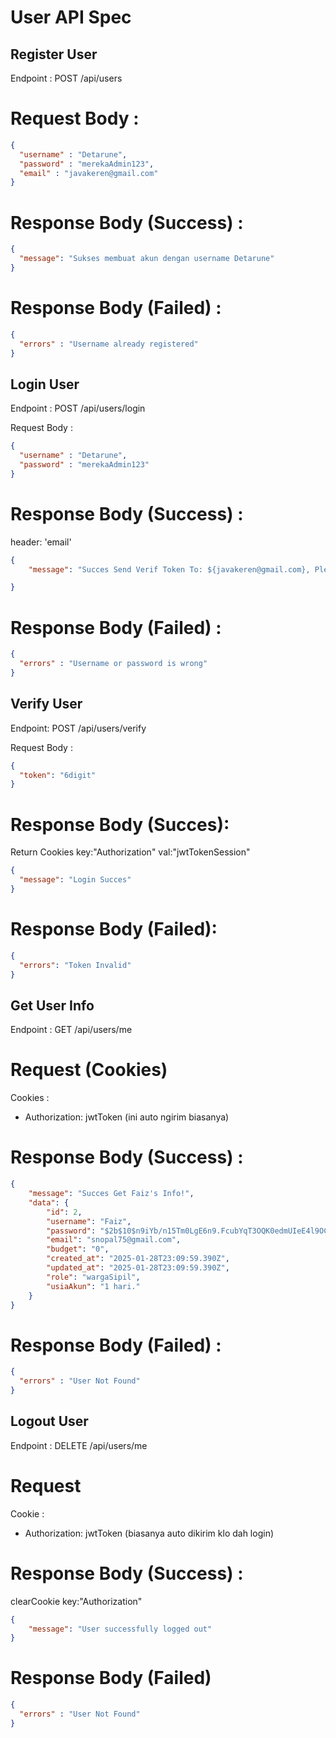 # User API Spec

## Register User

Endpoint : POST /api/users

# Request Body :

```json
{
  "username" : "Detarune",
  "password" : "merekaAdmin123",
  "email" : "javakeren@gmail.com"
}
```

# Response Body (Success) : 

```json
{
  "message": "Sukses membuat akun dengan username Detarune"
}
```

# Response Body (Failed) :

```json
{
  "errors" : "Username already registered"
}
```

## Login User

Endpoint : POST /api/users/login

Request Body :

```json
{
  "username" : "Detarune",
  "password" : "merekaAdmin123"
}
```

# Response Body (Success) :

header: 'email'
```json
{
    "message": "Succes Send Verif Token To: ${javakeren@gmail.com}, Please Check Your Email"

}
```

# Response Body (Failed) :

```json
{
  "errors" : "Username or password is wrong"
}
```

## Verify User

Endpoint: POST /api/users/verify

Request Body :

```json
{
  "token": "6digit"
}
```

# Response Body (Succes): 

Return Cookies key:"Authorization" val:"jwtTokenSession"
```json
{
  "message": "Login Succes"
}
```

# Response Body (Failed): 

```json
{
  "errors": "Token Invalid"
}
```


## Get User Info

Endpoint : GET /api/users/me

# Request (Cookies)
Cookies :
- Authorization: jwtToken (ini auto ngirim biasanya)

# Response Body (Success) :

```json
{
    "message": "Succes Get Faiz's Info!",
    "data": {
        "id": 2,
        "username": "Faiz",
        "password": "$2b$10$n9iYb/n15Tm0LgE6n9.FcubYqT3OQK0edmUIeE4l9OCS3Lnuue3.6",
        "email": "snopal75@gmail.com",
        "budget": "0",
        "created_at": "2025-01-28T23:09:59.390Z",
        "updated_at": "2025-01-28T23:09:59.390Z",
        "role": "wargaSipil",
        "usiaAkun": "1 hari."
    }
}
```

# Response Body (Failed) :

```json
{
  "errors" : "User Not Found"
}
```


## Logout User

Endpoint : DELETE /api/users/me

# Request
Cookie :
- Authorization: jwtToken (biasanya auto dikirim klo dah login)

# Response Body (Success) :

clearCookie key:"Authorization"
```json
{
    "message": "User successfully logged out"
}
```

# Response Body (Failed) 

```json
{
  "errors" : "User Not Found"
}
```

